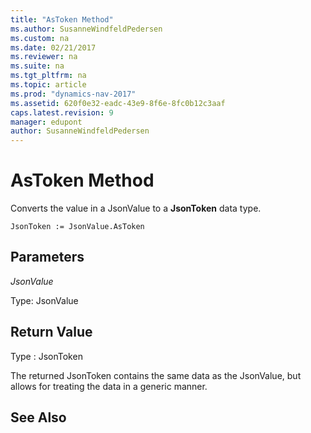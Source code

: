 ```yaml
---
title: "AsToken Method"
ms.author: SusanneWindfeldPedersen
ms.custom: na
ms.date: 02/21/2017
ms.reviewer: na
ms.suite: na
ms.tgt_pltfrm: na
ms.topic: article
ms.prod: "dynamics-nav-2017"
ms.assetid: 620f0e32-eadc-43e9-8f6e-8fc0b12c3aaf
caps.latest.revision: 9
manager: edupont
author: SusanneWindfeldPedersen
---
```


# AsToken Method

Converts the value in a JsonValue to a **JsonToken** data type.

```
JsonToken := JsonValue.AsToken
```

## Parameters
*JsonValue*

Type: JsonValue

## Return Value
Type : JsonToken

The returned JsonToken contains the same data as the JsonValue, but allows for treating the data in a generic manner.

## See Also